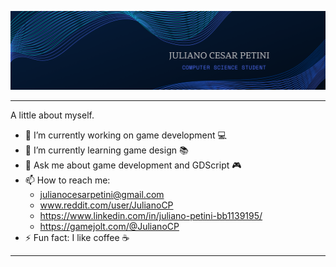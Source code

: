 ![alt text][logo]

[logo]: https://github.com/JulianoCP/JulianoCP/blob/main/logo.png

---
A little about myself.
- 🔭 I’m currently working on game development 💻
- 🌱 I’m currently learning game design 📚
- 💬 Ask me about game development and GDScript 🎮
- 📫 How to reach me:
    - julianocesarpetini@gmail.com  
    - www.reddit.com/user/JulianoCP 
    - https://www.linkedin.com/in/juliano-petini-bb1139195/ 
    - https://gamejolt.com/@JulianoCP
- ⚡ Fun fact: I like coffee ☕
---

